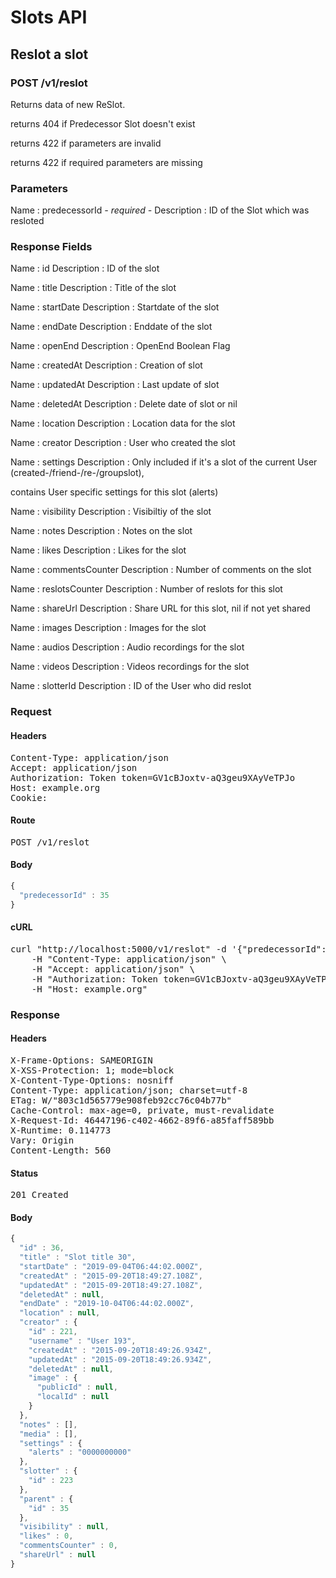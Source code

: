 # Slots API

## Reslot a slot

### POST /v1/reslot

Returns data of new ReSlot.

returns 404 if Predecessor Slot doesn&#39;t exist

returns 422 if parameters are invalid

returns 422 if required parameters are missing

### Parameters

Name : predecessorId *- required -*
Description : ID of the Slot which was resloted


### Response Fields

Name : id
Description : ID of the slot

Name : title
Description : Title of the slot

Name : startDate
Description : Startdate of the slot

Name : endDate
Description : Enddate of the slot

Name : openEnd
Description : OpenEnd Boolean Flag

Name : createdAt
Description : Creation of slot

Name : updatedAt
Description : Last update of slot

Name : deletedAt
Description : Delete date of slot or nil

Name : location
Description : Location data for the slot

Name : creator
Description : User who created the slot

Name : settings
Description : Only included if it&#39;s a slot of the current User (created-/friend-/re-/groupslot),

contains User specific settings for this slot (alerts)

Name : visibility
Description : Visibiltiy of the slot

Name : notes
Description : Notes on the slot

Name : likes
Description : Likes for the slot

Name : commentsCounter
Description : Number of comments on the slot

Name : reslotsCounter
Description : Number of reslots for this slot

Name : shareUrl
Description : Share URL for this slot, nil if not yet shared

Name : images
Description : Images for the slot

Name : audios
Description : Audio recordings for the slot

Name : videos
Description : Videos recordings for the slot

Name : slotterId
Description : ID of the User who did reslot

### Request

#### Headers

<pre>Content-Type: application/json
Accept: application/json
Authorization: Token token=GV1cBJoxtv-aQ3geu9XAyVeTPJo
Host: example.org
Cookie: </pre>

#### Route

<pre>POST /v1/reslot</pre>

#### Body
```javascript
{
  "predecessorId" : 35
}
```


#### cURL

<pre class="request">curl &quot;http://localhost:5000/v1/reslot&quot; -d &#39;{&quot;predecessorId&quot;:35}&#39; -X POST \
	-H &quot;Content-Type: application/json&quot; \
	-H &quot;Accept: application/json&quot; \
	-H &quot;Authorization: Token token=GV1cBJoxtv-aQ3geu9XAyVeTPJo&quot; \
	-H &quot;Host: example.org&quot;</pre>

### Response

#### Headers

<pre>X-Frame-Options: SAMEORIGIN
X-XSS-Protection: 1; mode=block
X-Content-Type-Options: nosniff
Content-Type: application/json; charset=utf-8
ETag: W/&quot;803c1d565779e908feb92cc76c04b77b&quot;
Cache-Control: max-age=0, private, must-revalidate
X-Request-Id: 46447196-c402-4662-89f6-a85faff589bb
X-Runtime: 0.114773
Vary: Origin
Content-Length: 560</pre>

#### Status

<pre>201 Created</pre>

#### Body

```javascript
{
  "id" : 36,
  "title" : "Slot title 30",
  "startDate" : "2019-09-04T06:44:02.000Z",
  "createdAt" : "2015-09-20T18:49:27.108Z",
  "updatedAt" : "2015-09-20T18:49:27.108Z",
  "deletedAt" : null,
  "endDate" : "2019-10-04T06:44:02.000Z",
  "location" : null,
  "creator" : {
    "id" : 221,
    "username" : "User 193",
    "createdAt" : "2015-09-20T18:49:26.934Z",
    "updatedAt" : "2015-09-20T18:49:26.934Z",
    "deletedAt" : null,
    "image" : {
      "publicId" : null,
      "localId" : null
    }
  },
  "notes" : [],
  "media" : [],
  "settings" : {
    "alerts" : "0000000000"
  },
  "slotter" : {
    "id" : 223
  },
  "parent" : {
    "id" : 35
  },
  "visibility" : null,
  "likes" : 0,
  "commentsCounter" : 0,
  "shareUrl" : null
}
```
